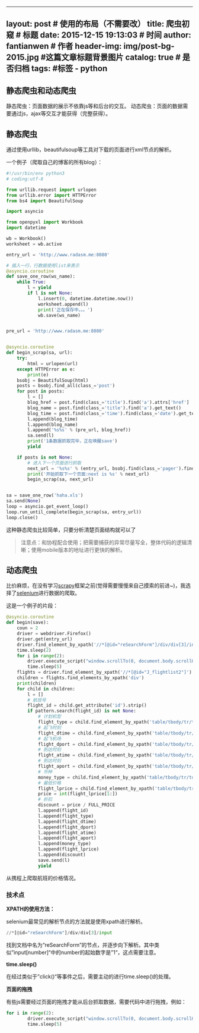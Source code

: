 
---
layout:     post                    # 使用的布局（不需要改）
title:      爬虫初窥               # 标题 
date:       2015-12-15 19:13:03              # 时间
author:     fantianwen                      # 作者
header-img: img/post-bg-2015.jpg    #这篇文章标题背景图片
catalog: true                       # 是否归档
tags:                               #标签
    - python
---


## 静态爬虫和动态爬虫

静态爬虫：页面数据的展示不依靠js等和后台的交互。
动态爬虫：页面的数据需要通过js，ajax等交互才能获得（完整获得）。

<!-- more -->

## 静态爬虫

通过使用urllib，beautifulsoup等工具对下载的页面进行xml节点的解析。

一个例子（爬取自己的博客的所有blog）：

```python
#!/usr/bin/env python3
# coding:utf-8

from urllib.request import urlopen
from urllib.error import HTTPError
from bs4 import BeautifulSoup

import asyncio

from openpyxl import Workbook
import datetime

wb = Workbook()
worksheet = wb.active

entry_url = 'http://www.radasm.me:8080'

# 插入一行，行数据使用list来表示
@asyncio.coroutine
def save_one_row(ws_name):
    while True:
        l = yield
        if l is not None:
            l.insert(0, datetime.datetime.now())
            worksheet.append(l)
            print('正在保存中。。。')
            wb.save(ws_name)


pre_url = 'http://www.radasm.me:8080'


@asyncio.coroutine
def begin_scrap(sa, url):
    try:
        html = urlopen(url)
    except HTTPError as e:
        print(e)
    bsobj = BeautifulSoup(html)
    posts = bsobj.find_all(class_='post')
    for post in posts:
        l = []
        blog_href = post.find(class_='title').find('a').attrs['href']
        blog_name = post.find(class_='title').find('a').get_text()
        blog_time = post.find(class_='time').find(class_='date').get_text()
        l.append(blog_time)
        l.append(blog_name)
        l.append('%s%s' % (pre_url, blog_href))
        sa.send(l)
        print('1条数据抓取完毕，正在唤醒save')
        yield

    if posts is not None:
        # 进入下一个页面进行抓取
        next_url = '%s%s' % (entry_url, bsobj.find(class_='pager').find('a').attrs['href'])
        print('开始抓取下一个页面:next is %s' % next_url)
        begin_scrap(sa, next_url)


sa = save_one_row('haha.xls')
sa.send(None)
loop = asyncio.get_event_loop()
loop.run_until_complete(begin_scrap(sa, entry_url))
loop.close()
```

这种静态爬虫比较简单，只要分析清楚页面结构就可以了

>注意点：和协程配合使用；把需要捕获的异常尽量写全，整体代码的逻辑清晰；使用mobile版本的地址进行更快的解析。

## 动态爬虫

比价麻烦，在没有学习[scrapy](https://github.com/scrapy/scrapy)框架之前(觉得需要慢慢来自己摸索的前进~)，我选择了[selenium](http://selenium-python.readthedocs.org/)进行数据的爬取。

这是一个例子的片段：

```python
@asyncio.coroutine
def begin(save):
    coun = 2
    driver = webdriver.Firefox()
    driver.get(entry_url)
    driver.find_element_by_xpath('//*[@id="reSearchForm"]/div/div[3]/input').click()
    time.sleep(2)
    for i in range(2):
        driver.execute_script("window.scrollTo(0, document.body.scrollHeight);")
        time.sleep(5)
    flights = driver.find_element_by_xpath('//*[@id="J_flightlist2"]')
    children = flights.find_elements_by_xpath('div')
    print(children)
    for child in children:
        l = []
        # 航班号
        flight_id = child.get_attribute('id').strip()
        if pattern.search(flight_id) is not None:
            # 计划机型
            flight_type = child.find_element_by_xpath('table/tbody/tr/td[1]/div[2]/span').text.strip()
            # 起飞时刻
            flight_dtime = child.find_element_by_xpath('table/tbody/tr/td[2]/div[1]/strong').text.strip()
            # 起飞机场
            flight_dport = child.find_element_by_xpath('table/tbody/tr/td[2]/div[2]').text.strip()
            # 到达时刻
            flight_atime = child.find_element_by_xpath('table/tbody/tr/td[4]/div[1]/strong').text.strip()
            # 到达时刻
            flight_aport = child.find_element_by_xpath('table/tbody/tr/td[4]/div[2]').text.strip()
            # 币种
            money_type = child.find_element_by_xpath('table/tbody/tr/td[8]/span/dfn').text.strip()
            # 最低价格
            flight_lprice = child.find_element_by_xpath('table/tbody/tr/td[8]/span').text.strip()[1:]
            price = int(flight_lprice[1:])
            # 折扣
            discount = price / FULL_PRICE
            l.append(flight_id)
            l.append(flight_type)
            l.append(flight_dtime)
            l.append(flight_dport)
            l.append(flight_atime)
            l.append(flight_aport)
            l.append(money_type)
            l.append(flight_lprice)
            l.append(discount)
            save.send(l)
            yield

```

从携程上爬取航班的价格情况。

### 技术点

**XPATH的使用方法：**

selenium最常见的解析节点的方法就是使用xpath进行解析。

```python
//*[@id="reSearchForm"]/div/div[3]/input
```

找到文档中名为“reSearchForm”的节点，并逐步向下解析。其中类似”input[number]“中的number的起始数字是”1“，这点需要注意。

**time.sleep()**

在经过类似于”click()“等事件之后，需要主动的进行time.sleep()的处理。


**页面的拖拽**

有些js需要经过页面的拖拽才能从后台抓取数据，需要代码中进行拖拽，例如：

```python
for i in range(2):
        driver.execute_script("window.scrollTo(0, document.body.scrollHeight);")
        time.sleep(5)
```

















